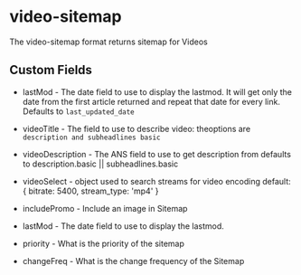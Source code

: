 # video-sitemap

The video-sitemap format returns sitemap for Videos

## Custom Fields

- lastMod - The date field to use to display the lastmod. It will get only the date from the first article returned and repeat that date for every link. Defaults to `last_updated_date`

- videoTitle - The field to use to describe video: theoptions are `description and subheadlines basic`
- videoDescription - The ANS field to use to get description from defaults to description.basic || subheadlines.basic
- videoSelect - object used to search streams for video encoding default: { bitrate: 5400, stream_type: 'mp4' }
- includePromo - Include an image in Sitemap
- lastMod - The date field to use to display the lastmod.
- priority - What is the priority of the sitemap
- changeFreq - What is the change frequency of the Sitemap
